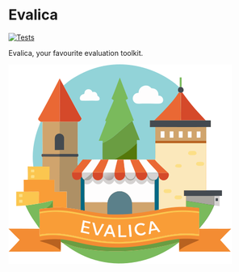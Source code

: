 # Evalica

[![Tests][github_tests_badge]][github_tests_link] 

[github_tests_badge]: https://github.com/dustalov/evalica/actions/workflows/test.yml/badge.svg?branch=master
[github_tests_link]: https://github.com/dustalov/evalica/actions/workflows/test.yml

Evalica, your favourite evaluation toolkit.

![Evalica](Evalica.svg)
